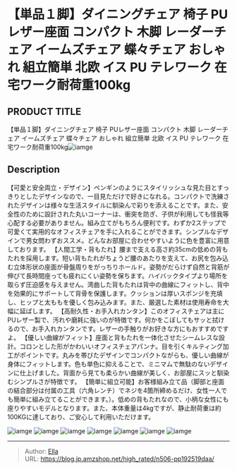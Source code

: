 # 【単品１脚】ダイニングチェア 椅子 PUレザー座面 コンパクト 木脚 レーダーチェア イームズチェア 蝶々チェア おしゃれ 組立簡単 北欧 イス PU テレワーク 在宅ワーク耐荷重100kg


## PRODUCT TITLE 

【単品１脚】ダイニングチェア 椅子 PUレザー座面 コンパクト 木脚 レーダーチェア イームズチェア 蝶々チェア おしゃれ 組立簡単 北欧 イス PU テレワーク 在宅ワーク耐荷重100kg![iamge](https://b2bfiles1.gigab2b.cn/image/wkseller/7404/伊姆斯192519/PP192519DAA/20210729_9992fd30d854c6a94cad1670f6a01ed7.jpg)

## Description

【可愛と安全両立・デザイン】ペンギンのようにスタイリッシュな見た目とすっきりとしたデザインなので、一目見ただけで好きになれる。コンパクトで洗練されたデザインは様々な生活スタイルに馴染んで彩りを添えることです。また、安全性のために設計された丸いコーナーは、衝突を防ぎ、子供が利用しても怪我等心配する必要がありません。組み立てがもちろん便利です。わずか2ステップで可愛くて実用的なオフィスチェアを手に入れることができます。シンプルなデザインで男女問わずおススメ。どんなお部屋に合わせやすいように色を豊富に用意しております。
【人間工学・背もたれ】腰まで支える高さ約35cmの低めの背もたれを採用します。短い背もたれがちょうど腰のあたりを支えて、お尻を包み込む立体形状の座面が骨盤周りをがっちりホールド。姿勢がだらけず自然と背筋が伸びて長時間座っても疲れにくい姿勢を保ちます。ハイバックタイプより場所を取らず圧迫感を与えません。湾曲した背もたれは背中の曲線にフィットし、背中を効果的にサポートして背骨を保護します。クッションは厚いスポンジを充填し、ヒップと太ももを優しく包み込みます。また、厳選した素材は使用寿命を大幅に延ばします。
【高耐久性・お手入れカンタン】このオフィスチェアは主にPUレザー製で、汚れや磨耗に強いのが特徴です。何かをこぼしてもサッと拭けるので、お手入れカンタンです。レザーの手触りがお好きな方にもおすすめですよ。
【優しい曲線がフィット】座面と背もたれを一体化させたシームレスな設計。コロンとした形がかわいいオフィスチェアパンナ。目を引くキルティング加工がポイントです。丸みを帯びたデザインでコンパクトながらも、優しい曲線が身体にフィットします。色も単色に抑えることで、ミニマムで無駄のないデザインに仕上げました。背面から見ても柔らかい曲線が美しく、お部屋にスッと馴染むシンプルさが特徴です。
【簡単に組立可能】お客様組み立て品（脚部と座面の結合部分は付属の工具（六角レンチ）でネジを4箇所締めるだけ、女性一人でも簡単に組み立てることができます。）。低めの背もたれなので、小柄な女性にも座りやすいモデルとなります。また、本体重量は4kgですが、静止耐荷重は約100KGに達しており、ご安心して利用いただけます。





![iamge](https://b2bfiles1.gigab2b.cn/image/wkseller/7404/伊姆斯192519/PP192519DAA/20210729_6f554bec57f7190b15de96d37f42346d.jpg)
![iamge](https://b2bfiles1.gigab2b.cn/image/wkseller/7404/伊姆斯192519/PP192519DAA/20210729_df038a389da415f6d710ab67df7dad74.jpg)
![iamge](https://b2bfiles1.gigab2b.cn/image/wkseller/7404/伊姆斯192519/PP192519DAA/20210729_dfcbde278dcd23657e3d8c6424876db1.jpg)
![iamge](https://b2bfiles1.gigab2b.cn/image/wkseller/7404/伊姆斯192519/PP192519DAA/20210729_eaef9c162e7421497b2a2f47bcaf0df5.jpg)
![iamge](https://b2bfiles1.gigab2b.cn/image/wkseller/7404/伊姆斯192519/PP192519DAA/20210729_f568d31b27c2a2af44824e3b40a80b3a.jpg)
![iamge](https://b2bfiles1.gigab2b.cn/image/wkseller/7404/伊姆斯192519/PP192519DAA/20210729_fae2598fb569e8b506eeb5a4fc9625cd.jpg)
![iamge](https://b2bfiles1.gigab2b.cn/image/wkseller/7404/伊姆斯192519/PP192519DAA/20210729_5e1144309b5ec5b037dfed7838bb3916.jpg)


---

> Author: [Ella](https://blog.jp.amzshop.net/)  
> URL: https://blog.jp.amzshop.net/high_rated/n506-pp192519daa/  

